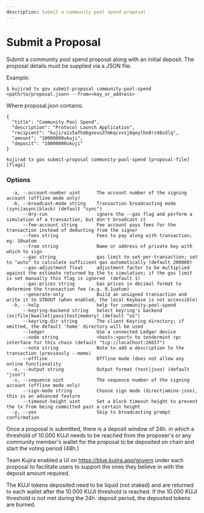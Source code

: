 ```yaml
---
description: Submit a community pool spend proposal
---
```


# Submit a Proposal

Submit a community pool spend proposal along with an initial deposit. The proposal details must be supplied via a JSON file.

Example:

`$ kujirad tx gov submit-proposal community-pool-spend <path/to/proposal.json> --from=<key_or_address>`

Where proposal.json contains:

```
{
  "title": "Community Pool Spend",
  "description": "Protocol Launch Application",
  "recipient": "kujira1s5afhd6gxevu37mkqcvvsj8qeylhn0rz46zdlq",
  "amount": "10000000ukuji",
  "deposit": "10000000ukuji"
}
```

`kujirad tx gov submit-proposal community-pool-spend [proposal-file] [flags]`

### Options

```
  -a, --account-number uint      The account number of the signing account (offline mode only)
  -b, --broadcast-mode string    Transaction broadcasting mode (sync|async|block) (default "sync")
      --dry-run                  ignore the --gas flag and perform a simulation of a transaction, but don't broadcast it
      --fee-account string       Fee account pays fees for the transaction instead of deducting from the signer
      --fees string              Fees to pay along with transaction; eg: 10uatom
      --from string              Name or address of private key with which to sign
      --gas string               gas limit to set per-transaction; set to "auto" to calculate sufficient gas automatically (default 200000)
      --gas-adjustment float     adjustment factor to be multiplied against the estimate returned by the tx simulation; if the gas limit is set manually this flag is ignored  (default 1)
      --gas-prices string        Gas prices in decimal format to determine the transaction fee (e.g. 0.1uatom)
      --generate-only            Build an unsigned transaction and write it to STDOUT (when enabled, the local Keybase is not accessible)
  -h, --help                     help for community-pool-spend
      --keyring-backend string   Select keyring's backend (os|file|kwallet|pass|test|memory) (default "os")
      --keyring-dir string       The client Keyring directory; if omitted, the default 'home' directory will be used
      --ledger                   Use a connected Ledger device
      --node string              <host>:<port> to tendermint rpc interface for this chain (default "tcp://localhost:26657")
      --note string              Note to add a description to the transaction (previously --memo)
      --offline                  Offline mode (does not allow any online functionality
  -o, --output string            Output format (text|json) (default "json")
  -s, --sequence uint            The sequence number of the signing account (offline mode only)
      --sign-mode string         Choose sign mode (direct|amino-json), this is an advanced feature
      --timeout-height uint      Set a block timeout height to prevent the tx from being committed past a certain height
  -y, --yes                      Skip tx broadcasting prompt confirmation
```
Once a proposal is submitted, there is a deposit window of 24h. in which a threshold of 10.000 KUJI needs to be reached from the proposer's or any community member's wallet for the proposal to be deposited on chain and start the voting period (48h.) 

Team Kujira enabled a UI on https://blue.kujira.app/govern under each proposal to facilitate users to support the ones they believe in with the deposit amount required.

The KUJI tokens deposited need to be liquid (not staked) and are returned to each wallet after the 10.000 KUJI threshold is reached. If the 10.000 KUJI threshold is not met during the 24h. deposit period, the deposited tokens are burned. 
